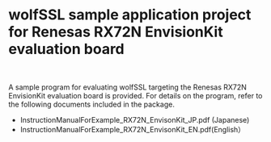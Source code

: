 wolfSSL sample application project for Renesas RX72N EnvisionKit evaluation board
======

<br>

A sample program for evaluating wolfSSL targeting the Renesas RX72N EnvisionKit evaluation board is provided. For details on the program, refer to the following documents included in the package. 

+ InstructionManualForExample_RX72N_EnvisonKit_JP.pdf (Japanese)
+ InstructionManualForExample_RX72N_EnvisonKit_EN.pdf(English）